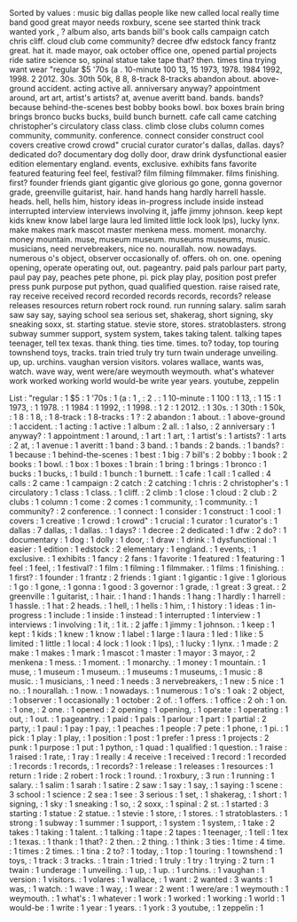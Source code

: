 Sorted by values :
music big dallas people like new called local really time band good great mayor needs roxbury, scene see started think track wanted york , ? album also, arts bands bill's book calls campaign catch chris cliff. cloud club come community? decree dfw edstock fancy frantz great. hat it. made mayor, oak october office one, opened partial projects ride satire science so, spinal statue take tape that? then. times tina trying want wear "regular $5 '70s (a . 10-minute 100 13, 15 1973, 1978. 1984 1992, 1998. 2 2012. 30s. 30th 50k, 8 8, 8-track 8-tracks abandon about. above-ground accident. acting active all. anniversary anyway? appointment around, art art, artist's artists? at, avenue averitt band. bands. bands? because behind-the-scenes best bobby books bowl. box boxes brain bring brings bronco bucks bucks, build bunch burnett. cafe call came catching christopher's circulatory class class. climb close clubs column comes community, community. conference. connect consider construct cool covers creative crowd crowd" crucial curator curator's dallas, dallas. days? dedicated do? documentary dog dolly door, draw drink dysfunctional easier edition elementary england. events, exclusive. exhibits fans favorite featured featuring feel feel, festival? film filming filmmaker. films finishing. first? founder friends giant gigantic give glorious go gone, gonna governor grade, greenville guitarist, hair. hand hands hang hardly harrell hassle. heads. hell, hells him, history ideas in-progress include inside instead interrupted interview interviews involving it, jaffe jimmy johnson. keep kept kids knew know label large laura led limited little lock look lps), lucky lynx. make makes mark mascot master menkena mess. moment. monarchy. money mountain. muse, museum museum. museums museums, music. musicians, need nervebreakers, nice no. nourallah. now. nowadays. numerous o's object, observer occasionally of. offers. oh on. one. opening opening, operate operating out, out. pageantry. paid pals parlour part party, paul pay pay, peaches pete phone, pi. pick play play, position post prefer press punk purpose put python, quad qualified question. raise raised rate, ray receive received record recorded records records, records? release releases resources return robert rock round. run running salary. salim sarah saw say say, saying school sea serious set, shakerag, short signing, sky sneaking soxx, st. starting statue. stevie store, stores. stratoblasters. strong subway summer support, system system, takes taking talent. talking tapes teenager, tell tex texas. thank thing. ties time. times. to? today, top touring townshend toys, tracks. train tried truly try turn twain underage unveiling. up, up. urchins. vaughan version visitors. volares wallace, wants was, watch. wave way, went were/are weymouth weymouth. what's whatever work worked working world would-be write year years. youtube, zeppelin 

List :
"regular : 1
$5 : 1
'70s : 1
(a : 1
, : 2
. : 1
10-minute : 1
100 : 1
13, : 1
15 : 1
1973, : 1
1978. : 1
1984 : 1
1992, : 1
1998. : 1
2 : 1
2012. : 1
30s. : 1
30th : 1
50k, : 1
8 : 1
8, : 1
8-track : 1
8-tracks : 1
? : 2
abandon : 1
about. : 1
above-ground : 1
accident. : 1
acting : 1
active : 1
album : 2
all. : 1
also, : 2
anniversary : 1
anyway? : 1
appointment : 1
around, : 1
art : 1
art, : 1
artist's : 1
artists? : 1
arts : 2
at, : 1
avenue : 1
averitt : 1
band : 3
band. : 1
bands : 2
bands. : 1
bands? : 1
because : 1
behind-the-scenes : 1
best : 1
big : 7
bill's : 2
bobby : 1
book : 2
books : 1
bowl. : 1
box : 1
boxes : 1
brain : 1
bring : 1
brings : 1
bronco : 1
bucks : 1
bucks, : 1
build : 1
bunch : 1
burnett. : 1
cafe : 1
call : 1
called : 4
calls : 2
came : 1
campaign : 2
catch : 2
catching : 1
chris : 2
christopher's : 1
circulatory : 1
class : 1
class. : 1
cliff. : 2
climb : 1
close : 1
cloud : 2
club : 2
clubs : 1
column : 1
come : 2
comes : 1
community, : 1
community. : 1
community? : 2
conference. : 1
connect : 1
consider : 1
construct : 1
cool : 1
covers : 1
creative : 1
crowd : 1
crowd" : 1
crucial : 1
curator : 1
curator's : 1
dallas : 7
dallas, : 1
dallas. : 1
days? : 1
decree : 2
dedicated : 1
dfw : 2
do? : 1
documentary : 1
dog : 1
dolly : 1
door, : 1
draw : 1
drink : 1
dysfunctional : 1
easier : 1
edition : 1
edstock : 2
elementary : 1
england. : 1
events, : 1
exclusive. : 1
exhibits : 1
fancy : 2
fans : 1
favorite : 1
featured : 1
featuring : 1
feel : 1
feel, : 1
festival? : 1
film : 1
filming : 1
filmmaker. : 1
films : 1
finishing. : 1
first? : 1
founder : 1
frantz : 2
friends : 1
giant : 1
gigantic : 1
give : 1
glorious : 1
go : 1
gone, : 1
gonna : 1
good : 3
governor : 1
grade, : 1
great : 3
great. : 2
greenville : 1
guitarist, : 1
hair. : 1
hand : 1
hands : 1
hang : 1
hardly : 1
harrell : 1
hassle. : 1
hat : 2
heads. : 1
hell, : 1
hells : 1
him, : 1
history : 1
ideas : 1
in-progress : 1
include : 1
inside : 1
instead : 1
interrupted : 1
interview : 1
interviews : 1
involving : 1
it, : 1
it. : 2
jaffe : 1
jimmy : 1
johnson. : 1
keep : 1
kept : 1
kids : 1
knew : 1
know : 1
label : 1
large : 1
laura : 1
led : 1
like : 5
limited : 1
little : 1
local : 4
lock : 1
look : 1
lps), : 1
lucky : 1
lynx. : 1
made : 2
make : 1
makes : 1
mark : 1
mascot : 1
master : 1
mayor : 3
mayor, : 2
menkena : 1
mess. : 1
moment. : 1
monarchy. : 1
money : 1
mountain. : 1
muse, : 1
museum : 1
museum. : 1
museums : 1
museums, : 1
music : 8
music. : 1
musicians, : 1
need : 1
needs : 3
nervebreakers, : 1
new : 5
nice : 1
no. : 1
nourallah. : 1
now. : 1
nowadays. : 1
numerous : 1
o's : 1
oak : 2
object, : 1
observer : 1
occasionally : 1
october : 2
of. : 1
offers. : 1
office : 2
oh : 1
on. : 1
one, : 2
one. : 1
opened : 2
opening : 1
opening, : 1
operate : 1
operating : 1
out, : 1
out. : 1
pageantry. : 1
paid : 1
pals : 1
parlour : 1
part : 1
partial : 2
party, : 1
paul : 1
pay : 1
pay, : 1
peaches : 1
people : 7
pete : 1
phone, : 1
pi. : 1
pick : 1
play : 1
play, : 1
position : 1
post : 1
prefer : 1
press : 1
projects : 2
punk : 1
purpose : 1
put : 1
python, : 1
quad : 1
qualified : 1
question. : 1
raise : 1
raised : 1
rate, : 1
ray : 1
really : 4
receive : 1
received : 1
record : 1
recorded : 1
records : 1
records, : 1
records? : 1
release : 1
releases : 1
resources : 1
return : 1
ride : 2
robert : 1
rock : 1
round. : 1
roxbury, : 3
run : 1
running : 1
salary. : 1
salim : 1
sarah : 1
satire : 2
saw : 1
say : 1
say, : 1
saying : 1
scene : 3
school : 1
science : 2
sea : 1
see : 3
serious : 1
set, : 1
shakerag, : 1
short : 1
signing, : 1
sky : 1
sneaking : 1
so, : 2
soxx, : 1
spinal : 2
st. : 1
started : 3
starting : 1
statue : 2
statue. : 1
stevie : 1
store, : 1
stores. : 1
stratoblasters. : 1
strong : 1
subway : 1
summer : 1
support, : 1
system : 1
system, : 1
take : 2
takes : 1
taking : 1
talent. : 1
talking : 1
tape : 2
tapes : 1
teenager, : 1
tell : 1
tex : 1
texas. : 1
thank : 1
that? : 2
then. : 2
thing. : 1
think : 3
ties : 1
time : 4
time. : 1
times : 2
times. : 1
tina : 2
to? : 1
today, : 1
top : 1
touring : 1
townshend : 1
toys, : 1
track : 3
tracks. : 1
train : 1
tried : 1
truly : 1
try : 1
trying : 2
turn : 1
twain : 1
underage : 1
unveiling. : 1
up, : 1
up. : 1
urchins. : 1
vaughan : 1
version : 1
visitors. : 1
volares : 1
wallace, : 1
want : 2
wanted : 3
wants : 1
was, : 1
watch. : 1
wave : 1
way, : 1
wear : 2
went : 1
were/are : 1
weymouth : 1
weymouth. : 1
what's : 1
whatever : 1
work : 1
worked : 1
working : 1
world : 1
would-be : 1
write : 1
year : 1
years. : 1
york : 3
youtube, : 1
zeppelin : 1

